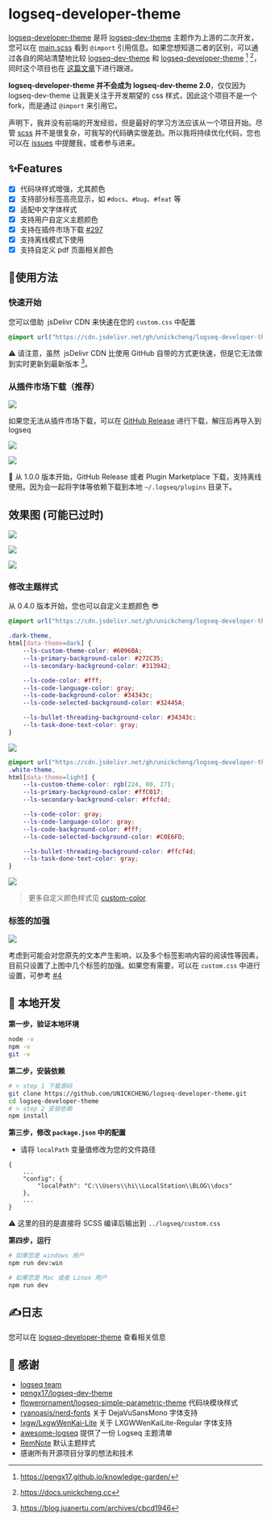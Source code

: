# logseq-developer-theme

[logseq-developer-theme](https://github.com/UNICKCHENG/logseq-developer-theme)  是将 [logseq-dev-theme](https://github.com/pengx17/logseq-dev-theme) 主题作为上游的二次开发，您可以在 [main.scss](scss/main.scss) 看到 `@import` 引用信息。如果您想知道二者的区别，可以通过各自的网站清楚地比较 [logseq-dev-theme](https://pengx17.github.io/knowledge-garden/)  和 [logseq-developer-theme](https://docs.unickcheng.cc) [^1] [^2]，同时这个项目也在 [这篇文章](https://docs.unickcheng.cc/#/page/logseq-developer-theme)下进行跟进。

**logseq-developer-theme 并不会成为 logseq-dev-theme 2.0**，仅仅因为 logseq-dev-theme 让我更关注于开发期望的 css 样式，因此这个项目不是一个 fork，而是通过 `@import` 来引用它。

声明下，我并没有前端的开发经验，但是最好的学习方法应该从一个项目开始。尽管 [scss](https://sass-lang.com/documentation/syntax) 并不是很复杂，可我写的代码确实很差劲。所以我将持续优化代码，您也可以在 [issues](https://github.com/UNICKCHENG/logseq-developer-theme/issues) 中提醒我，或者参与进来。

## ✨Features

- [X] 代码块样式增强，尤其颜色
- [X] 支持部分标签高亮显示，如 `#docs`、`#bug`、`#feat` 等
- [X] 适配中文字体样式
- [X] 支持用户自定义主题颜色
- [X] 支持在插件市场下载 [#297](https://github.com/logseq/marketplace/pull/297)
- [X] 支持离线模式下使用
- [X] 支持自定义 pdf 页面相关颜色

## 🎉使用方法

### 快速开始

您可以借助  jsDelivr CDN 来快速在您的 `custom.css` 中配置

```css
@import url("https://cdn.jsdelivr.net/gh/unickcheng/logseq-developer-theme@release/custom.css");
```
⚠️ 请注意，虽然  jsDelivr CDN 比使用 GitHub 自带的方式更快速，但是它无法做到实时更新到最新版本 [^3]。

###  从插件市场下载（推荐）

![](assets/Pasted%20image%2020221216222925.png)

如果您无法从插件市场下载，可以在 [GitHub Release](https://github.com/UNICKCHENG/logseq-developer-theme/releases) 进行下载，解压后再导入到 logseq

![](assets/Pasted%20image%2020221216223400.png)

![](assets/Pasted%20image%2020221216223545.png)

 📌 从 1.0.0 版本开始，GitHub Release 或者 Plugin Marketplace 下载，支持离线使用。因为会一起将字体等依赖下载到本地 `~/.logseq/plugins` 目录下。

## 效果图 (可能已过时)

![](assets/Pasted%20image%2020221210174733.png)

![](assets/Pasted%20image%2020221210174750.png)

![](assets/Pasted%20image%2020221216232448.png)

### 修改主题样式

从 0.4.0 版本开始，您也可以自定义主题颜色 😎

```css
@import url("https://cdn.jsdelivr.net/gh/unickcheng/logseq-developer-theme@release/custom.css");

.dark-theme,
html[data-theme=dark] {
    --ls-custom-theme-color: #6096BA;
    --ls-primary-background-color: #272C35;
    --ls-secondary-background-color: #313942;

    --ls-code-color: #fff;
    --ls-code-language-color: gray;
    --ls-code-background-color: #34343c;
    --ls-code-selected-background-color: #32445A;

    --ls-bullet-threading-background-color: #34343c;
    --ls-task-done-text-color: gray;
}
```

![](assets/Pasted%20image%2020221216231143.png)

```css
@import url("https://cdn.jsdelivr.net/gh/unickcheng/logseq-developer-theme@release/custom.css");
.white-theme,
html[data-theme=light] {
    --ls-custom-theme-color: rgb(224, 80, 27);
    --ls-primary-background-color: #ffC017;
    --ls-secondary-background-color: #ffcf4d;

    --ls-code-color: gray;
    --ls-code-language-color: gray;
    --ls-code-background-color: #fff;
    --ls-code-selected-background-color: #C0E6FD;

    --ls-bullet-threading-background-color: #ffcf4d;
    --ls-task-done-text-color: gray;
}
```
![](assets/Pasted%20image%2020221216231911.png)

> 更多自定义颜色样式见  [custom-color](custom-color.md)

### 标签的加强

![](assets/Pasted%20image%2020230117145915.png)

考虑到可能会对您原先的文本产生影响，以及多个标签影响内容的阅读性等因素，目前只设置了上图中几个标签的加强。如果您有需要，可以在 `custom.css` 中进行设置，可参考 [#4](https://github.com/UNICKCHENG/logseq-developer-theme/issues/4)

## 🚀 本地开发

**第一步，验证本地环境**
```bash
node -v
npm -v
git -v
```

**第二步，安装依赖**
```bash
# > step 1 下载源码
git clone https://github.com/UNICKCHENG/logseq-developer-theme.git
cd logseq-developer-theme
# > step 2 安装依赖
npm install
```

**第三步，修改 `package.json` 中的配置**
- 请将 `localPath` 变量值修改为您的文件路径
```
{
	...
    "config": {
        "localPath": "C:\\Users\\hi\\LocalStation\\BLOG\\docs"
    },
	...
}
```
⚠️ 这里的目的是直接将 SCSS 编译后输出到 `../logseq/custom.css`

**第四步，运行**
```bash
# 如果您是 windows 用户
npm run dev:win

# 如果您是 Mac 或者 Linux 用户
npm run dev
```


## ✍️日志

您可以在 [logseq-developer-theme](https://docs.unickcheng.cc/#/page/logseq-developer-theme) 查看相关信息


## 💖 感谢

- [logseq team](https://github.com/logseq/logseq)
- [pengx17/logseq-dev-theme](https://github.com/pengx17/logseq-dev-theme)
- [flowerornament/logseq-simple-parametric-theme](https://github.com/flowerornament/logseq-simple-parametric-theme) 代码块模块样式
- [ryanoasis/nerd-fonts](https://github.com/ryanoasis/nerd-fonts) 关于 DejaVuSansMono 字体支持
- [lxgw/LxgwWenKai-Lite](https://github.com/lxgw/LxgwWenKai-Lite) 关于  LXGWWenKaiLite-Regular 字体支持
- [awesome-logseq](https://github.com/logseq/awesome-logseq) 提供了一份 Logseq 主题清单
- [RemNote](https://github.com/orgs/remnoteio/repositories) 默认主题样式
- 感谢所有开源项目分享的想法和技术


[^1]: https://pengx17.github.io/knowledge-garden/
[^2]: https://docs.unickcheng.cc
[^3]: https://blog.juanertu.com/archives/cbcd1946